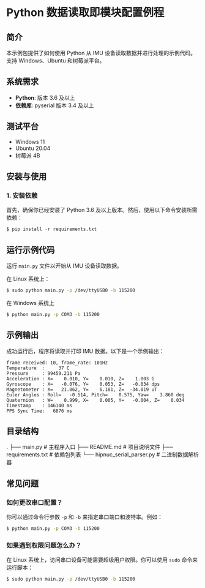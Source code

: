 # Python 数据读取即模块配置例程 #

## 简介

本示例包提供了如何使用 Python 从 IMU 设备读取数据并进行处理的示例代码。支持 Windows、Ubuntu 和树莓派平台。

## 系统需求

- **Python**: 版本 3.6 及以上
- **依赖库**: pyserial 版本 3.4 及以上

## 测试平台

- Windows 11
- Ubuntu 20.04
- 树莓派 4B

## 安装与使用

### 1. 安装依赖

首先，确保你已经安装了 Python 3.6 及以上版本。然后，使用以下命令安装所需依赖：

```python
$ pip install -r requirements.txt
```

## 运行示例代码

运行 `main.py` 文件以开始从 IMU 设备读取数据。

在 Linux 系统上： 

```bash
$ sudo python main.py -p /dev/ttyUSB0 -b 115200
```

在 Windows 系统上

```sh
$ python main.py -p COM3 -b 115200
```

## 示例输出

成功运行后，程序将读取并打印 IMU 数据。以下是一个示例输出：

```
frame received: 10, frame_rate: 101Hz
Temperature  :     37 C
Pressure     : 99459.211 Pa
Acceleration : X=    0.010, Y=    0.010, Z=    1.003 G
Gyroscope    : X=   -0.076, Y=    0.053, Z=   -0.034 dps
Magnetometer : X=   21.062, Y=    6.181, Z=  -34.019 uT
Euler Angles : Roll=   -0.514, Pitch=    0.575, Yaw=    3.860 deg
Quaternion   : W=    0.999, X=    0.005, Y=   -0.004, Z=    0.034
Timestamp    : 146140 ms
PPS Sync Time:   6876 ms
```

## 目录结构

.
├── main.py               # 主程序入口
├── README.md             # 项目说明文件
├── requirements.txt      # 依赖包列表
└── hipnuc_serial_parser.py # 二进制数据解析器

## 常见问题

### 如何更改串口配置？

你可以通过命令行参数 `-p` 和 `-b` 来指定串口端口和波特率。例如：

```bash
$ python main.py -p COM3 -b 115200
```

### 如果遇到权限问题怎么办？

在 Linux 系统上，访问串口设备可能需要超级用户权限。你可以使用 `sudo` 命令来运行脚本：

```bash
$ sudo python main.py -p /dev/ttyUSB0 -b 115200
```

